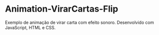 # Animation-VirarCartas-Flip
 Exemplo de animação de virar carta com efeito sonoro. Desenvolvido com JavaScript, HTML e CSS.
